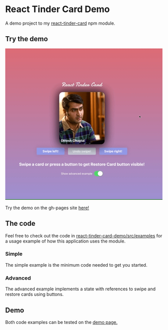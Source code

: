 # React Tinder Card Demo

A demo project to my [react-tinder-card](https://github.com/3DJakob/react-tinder-card) npm module.

## Try the demo

![](demo.gif)

Try the demo on the gh-pages site [here!](https://3djakob.github.io/react-tinder-card-demo/)

## The code

Feel free to check out the code in [react-tinder-card-demo/src/examples](https://github.com/3DJakob/react-tinder-card-demo/tree/master/src/examples) for a usage example of how this application uses the module.

### Simple
The simple example is the minimum code needed to get you started.

### Advanced
The advanced example implements a state with references to swipe and restore cards using buttons.

## Demo
Both code examples can be tested on the [demo page.](https://3djakob.github.io/react-tinder-card-demo/)
